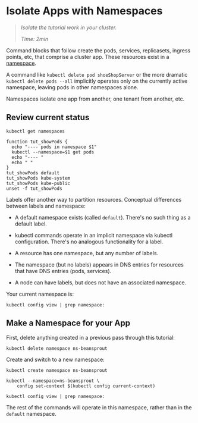 # Isolate Apps with Namespaces

> _Isolate the tutorial work in your cluster._
>
> _Time: 2min_


[namespace]: https://kubernetes.io/docs/concepts/overview/working-with-objects/namespaces

Command blocks that follow create the pods, services,
replicasets, ingress points, etc, that comprise a
cluster app.  These resources exist in a [namespace].

A command like `kubectl delete pod shoeShopServer` or
the more dramatic `kubectl delete pods --all`
implicitly operates only on the currently active
namespace, leaving pods in other namespaces alone.

Namespaces isolate one app from another, one tenant
from another, etc.


## Review current status

<!-- @getNamespaces -->
```
kubectl get namespaces
```

<!-- @getPodsByNamespace -->
```
function tut_showPods {
  echo "---- pods in namespace $1"
  kubectl --namespace=$1 get pods
  echo "---- "
  echo " "
}
tut_showPods default
tut_showPods kube-system
tut_showPods kube-public
unset -f tut_showPods
```

Labels offer another way to partition resources.
Conceptual differences between labels and namespace:

* A default namespace exists (called
  `default`). There's no such thing as a default label.

* kubectl commands operate in an implicit namespace via
  kubectl configuration.  There's no analogous
  functionality for a label.

* A resource has one namespace, but any number of labels.

* The namespace (but no labels) appears in DNS entries
  for resources that have DNS entries (pods, services).

* A node can have labels, but does not have an
  associated namespace.


Your current namespace is:
<!-- @viewNamespace -->
```
kubectl config view | grep namespace:
```

## Make a Namespace for your App

First, delete anything created in a previous
pass through this tutorial:

<!-- @deleteNamespace -->
```
kubectl delete namespace ns-beansprout
```

Create and switch to a new namespace:
<!-- @createNamespace -->
```
kubectl create namespace ns-beansprout
```

<!-- @changeDefault -->
```
kubectl --namespace=ns-beansprout \
    config set-context $(kubectl config current-context)
```

<!-- @viewNamespace -->
```
kubectl config view | grep namespace:
```

The rest of the commands will operate in this
namespace, rather than in the `default` namespace.
